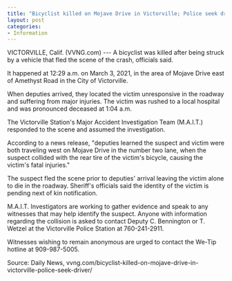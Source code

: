 ```yaml
---
title: "Bicyclist killed on Mojave Drive in Victorville; Police seek driver"
layout: post
categories:
- Information
---
```


VICTORVILLE, Calif. (VVNG.com) --- A bicyclist was killed after being struck by a vehicle that fled the scene of the crash, officials said.

It happened at 12:29 a.m. on March 3, 2021, in the area of Mojave Drive east of Amethyst Road in the City of Victorville.

When deputies arrived, they located the victim unresponsive in the roadway and suffering from major injuries. The victim was rushed to a local hospital and was pronounced deceased at 1:04 a.m.

The Victorville Station's Major Accident Investigation Team (M.A.I.T.) responded to the scene and assumed the investigation.

According to a news release, "deputies learned the suspect and victim were both traveling west on Mojave Drive in the number two lane, when the suspect collided with the rear tire of the victim's bicycle, causing the victim's fatal injuries."

The suspect fled the scene prior to deputies' arrival leaving the victim alone to die in the roadway. Sheriff's officials said the identity of the victim is pending next of kin notification.

M.A.I.T. Investigators are working to gather evidence and speak to any witnesses that may help identify the suspect. Anyone with information regarding the collision is asked to contact Deputy C. Bennington or T. Wetzel at the Victorville Police Station at 760-241-2911.

Witnesses wishing to remain anonymous are urged to contact the We-Tip hotline at 909-987-5005.

Source: Daily News, vvng.com/bicyclist-killed-on-mojave-drive-in-victorville-police-seek-driver/

